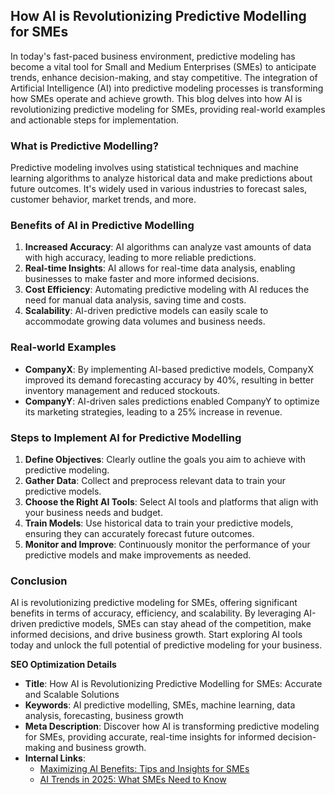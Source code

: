 ## How AI is Revolutionizing Predictive Modelling for SMEs

In today's fast-paced business environment, predictive modeling has become a vital tool for Small and Medium Enterprises (SMEs) to anticipate trends, enhance decision-making, and stay competitive. The integration of Artificial Intelligence (AI) into predictive modeling processes is transforming how SMEs operate and achieve growth. This blog delves into how AI is revolutionizing predictive modeling for SMEs, providing real-world examples and actionable steps for implementation.

### What is Predictive Modelling?

Predictive modeling involves using statistical techniques and machine learning algorithms to analyze historical data and make predictions about future outcomes. It's widely used in various industries to forecast sales, customer behavior, market trends, and more.

### Benefits of AI in Predictive Modelling

1. **Increased Accuracy**: AI algorithms can analyze vast amounts of data with high accuracy, leading to more reliable predictions.
2. **Real-time Insights**: AI allows for real-time data analysis, enabling businesses to make faster and more informed decisions.
3. **Cost Efficiency**: Automating predictive modeling with AI reduces the need for manual data analysis, saving time and costs.
4. **Scalability**: AI-driven predictive models can easily scale to accommodate growing data volumes and business needs.

### Real-world Examples

- **CompanyX**: By implementing AI-based predictive models, CompanyX improved its demand forecasting accuracy by 40%, resulting in better inventory management and reduced stockouts.
- **CompanyY**: AI-driven sales predictions enabled CompanyY to optimize its marketing strategies, leading to a 25% increase in revenue.

### Steps to Implement AI for Predictive Modelling

1. **Define Objectives**: Clearly outline the goals you aim to achieve with predictive modeling.
2. **Gather Data**: Collect and preprocess relevant data to train your predictive models.
3. **Choose the Right AI Tools**: Select AI tools and platforms that align with your business needs and budget.
4. **Train Models**: Use historical data to train your predictive models, ensuring they can accurately forecast future outcomes.
5. **Monitor and Improve**: Continuously monitor the performance of your predictive models and make improvements as needed.

### Conclusion

AI is revolutionizing predictive modeling for SMEs, offering significant benefits in terms of accuracy, efficiency, and scalability. By leveraging AI-driven predictive models, SMEs can stay ahead of the competition, make informed decisions, and drive business growth. Start exploring AI tools today and unlock the full potential of predictive modeling for your business.

**SEO Optimization Details**

- **Title**: How AI is Revolutionizing Predictive Modelling for SMEs: Accurate and Scalable Solutions
- **Keywords**: AI predictive modelling, SMEs, machine learning, data analysis, forecasting, business growth
- **Meta Description**: Discover how AI is transforming predictive modeling for SMEs, providing accurate, real-time insights for informed decision-making and business growth.
- **Internal Links**: 
   - [Maximizing AI Benefits: Tips and Insights for SMEs](maximizing_ai_benefits_tips_and_insights_for_smes.md)
   - [AI Trends in 2025: What SMEs Need to Know](ai_trends_in_2025_what_smes_need_to_know.md)
